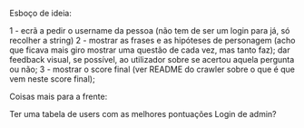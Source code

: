 Esboço de ideia:

1 - ecrã a pedir o username da pessoa (não tem de ser um login para já, só recolher a string)
2 - mostrar as frases e as hipóteses de personagem (acho que ficava mais giro mostrar uma questão de cada vez, mas tanto faz); dar feedback visual, se possível, ao utilizador sobre se acertou aquela pergunta ou não;
3 - mostrar o score final (ver README do crawler sobre o que é que vem neste score final);

Coisas mais para a frente:

Ter uma tabela de users com as melhores pontuações
Login de admin? 
